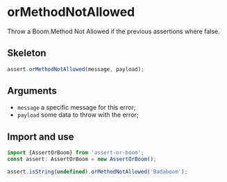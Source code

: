 # orMethodNotAllowed

Throw a Boom.Method Not Allowed if the previous assertions where false.

## Skeleton

```ts
assert.orMethodNotAllowed(message, payload);
```

## Arguments

- `message` a specific message for this error;
- `payload` some data to throw with the error;

## Import and use

```ts
import {AssertOrBoom} from 'assert-or-boom';
const assert: AssertOrBoom = new AssertOrBoom();

assert.isString(undefined).orMethodNotAllowed('Badaboom');
```

